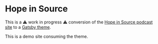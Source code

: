 # Hope in Source

This is a ⚠️ work in progress ⚠️ conversion of the [Hope in Source podcast site](https://hopeinsource.com/) to a [Gatsby theme](https://www.gatsbyjs.org/docs/themes/).

This is a demo site consuming the theme.
